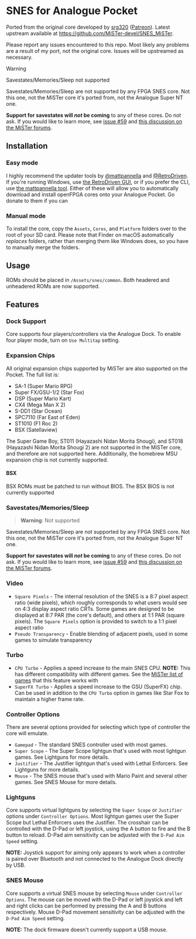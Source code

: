 # SNES for Analogue Pocket

Ported from the original core developed by [srg320](https://github.com/srg320) ([Patreon](https://www.patreon.com/srg320)). Latest upstream available at https://github.com/MiSTer-devel/SNES_MiSTer.

Please report any issues encountered to this repo. Most likely any problems are a result of my port, not the original core. Issues will be upstreamed as necessary.

> [!WARNING]
> 
> Savestates/Memories/Sleep not supported
>
> Savestates/Memories/Sleep are not supported by any FPGA SNES core. Not this one, not the MiSTer core it's ported from, not the Analogue Super NT one.
> 
> **Support for savestates will _not_ be coming** to any of these cores. Do not ask. If you would like to learn more, see [issue #59](https://github.com/agg23/openfpga-SNES/issues/59) and [this discussion on the MiSTer forums](https://misterfpga.org/viewtopic.php?t=4944).

## Installation

### Easy mode

I highly recommend the updater tools by [@mattpannella](https://github.com/mattpannella) and [@RetroDriven](https://github.com/RetroDriven). If you're running Windows, use [the RetroDriven GUI](https://github.com/RetroDriven/Pocket_Updater), or if you prefer the CLI, use [the mattpannella tool](https://github.com/mattpannella/pocket_core_autoupdate_net). Either of these will allow you to automatically download and install openFPGA cores onto your Analogue Pocket. Go donate to them if you can

### Manual mode
To install the core, copy the `Assets`, `Cores`, and `Platform` folders over to the root of your SD card. Please note that Finder on macOS automatically _replaces_ folders, rather than merging them like Windows does, so you have to manually merge the folders.

## Usage

ROMs should be placed in `/Assets/snes/common`. Both headered and unheadered ROMs are now supported.

## Features

### Dock Support

Core supports four players/controllers via the Analogue Dock. To enable four player mode, turn on `Use Multitap` setting.

### Expansion Chips

All original expansion chips supported by MiSTer are also supported on the Pocket. The full list is:

* SA-1 (Super Mario RPG)
* Super FX/GSU-1/2 (Star Fox)
* DSP (Super Mario Kart)
* CX4 (Mega Man X 2)
* S-DD1 (Star Ocean)
* SPC7110 (Far East of Eden)
* ST1010 (F1 Roc 2)
* BSX (Satellaview)

The Super Game Boy, ST011 (Hayazashi Nidan Morita Shougi), and ST018 (Hayazashi Nidan Morita Shougi 2) are not supported in the MiSTer core, and therefore are not supported here. Additionally, the homebrew MSU expansion chip is not currently supported.

#### BSX

BSX ROMs must be patched to run without BIOS. The BSX BIOS is not currently supported

### Savestates/Memories/Sleep

> **Warning**: Not supported

Savestates/Memories/Sleep are not supported by any FPGA SNES core. Not this one, not the MiSTer core it's ported from, not the Analogue Super NT one.

**Support for savestates will _not_ be coming** to any of these cores. Do not ask. If you would like to learn more, see [issue #59](https://github.com/agg23/openfpga-SNES/issues/59) and [this discussion on the MiSTer forums](https://misterfpga.org/viewtopic.php?t=4944).

### Video

* `Square Pixels` - The internal resolution of the SNES is a 8:7 pixel aspect ratio (wide pixels), which roughly corresponds to what users would see on 4:3 display aspect ratio CRTs. Some games are designed to be displayed at 8:7 PAR (the core's default), and others at 1:1 PAR (square pixels). The `Square Pixels` option is provided to switch to a 1:1 pixel aspect ratio
* `Pseudo Transparency` - Enable blending of adjacent pixels, used in some games to simulate transparency

### Turbo

* `CPU Turbo` - Applies a speed increase to the main SNES CPU. **NOTE:** This has different compatibility with different games. See the [MiSTer list of games](https://github.com/MiSTer-devel/SNES_MiSTer/blob/master/SNES_Turbo.md) that this feature works with
* `SuperFX Turbo` - Applies a speed increase to the GSU (SuperFX) chip. Can be used in addition to the `CPU Turbo` option in games like Star Fox to maintain a higher frame rate.

### Controller Options

There are several options provided for selecting which type of controller the core will emulate.

* `Gamepad` - The standard SNES controller used with most games.
* `Super Scope` - The Super Scope lightgun that's used with most lightgun games. See Lightguns for more details.
* `Justifier` - The Justifier lightgun that's used with Lethal Enforcers. See Lightguns for more details.
* `Mouse` - The SNES mouse that's used with Mario Paint and several other games. See SNES Mouse for more details.

### Lightguns

Core supports virtual lightguns by selecting the `Super Scope` or `Justifier` options under `Controller Options`. Most lightgun games user the Super Scope but Lethal Enforcers uses the Justifier. The crosshair can be controlled with the D-Pad or left joystick, using the A button to fire and the B button to reload. D-Pad aim sensitivity can be adjusted with the `D-Pad Aim Speed` setting.

**NOTE:** Joystick support for aiming only appears to work when a controller is paired over Bluetooth and not connected to the Analogue Dock directly by USB.

### SNES Mouse

Core supports a virtual SNES mouse by selecting `Mouse` under `Controller Options`. The mouse can be moved with the D-Pad or left joystick and left and right clicks can be performed by pressing the A and B buttons respectively. Mouse D-Pad movement sensitivity can be adjusted with the `D-Pad Aim Speed` setting.

**NOTE:** The dock firmware doesn't currently support a USB mouse.